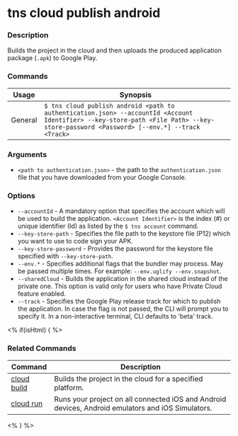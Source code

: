 # tns cloud publish android

### Description

Builds the project in the cloud and then uploads the produced application package (`.apk`) to Google Play.

### Commands

Usage | Synopsis
---|---
General | `$ tns cloud publish android <path to authentication.json> --accountId <Account Identifier> --key-store-path <File Path> --key-store-password <Password> [--env.*] --track <Track>`

### Arguments

* `<path to authentication.json>` - the path to the `authentication.json` file that you have downloaded from your Google Console.

### Options

* `--accountId` - A mandatory option that specifies the account which will be used to build the application. `<Account Identifier>` is the index (#) or unique identifier (Id) as listed by the `$ tns account` command.
* `--key-store-path` - Specifies the file path to the keystore file (P12) which you want to use to code sign your APK.
* `--key-store-password` - Provides the password for the keystore file specified with `--key-store-path`.
* `--env.*` - Specifies additional flags that the bundler may process. May be passed multiple times. For example: `--env.uglify --env.snapshot`.
* `--sharedCloud` - Builds the application in the shared cloud instead of the private one. This option is valid only for users who have Private Cloud feature enabled.
* `--track` - Specifies the Google Play release track for which to publish the application. In case the flag is not passed, the CLI will prompt you to specify it. In a non-interactive terminal, CLI defaults to 'beta' track.

<% if(isHtml) { %>

### Related Commands

Command | Description
----------|----------
[cloud build](cloud-build.html) | Builds the project in the cloud for a specified platform.
[cloud run](cloud-run.html) | Runs your project on all connected iOS and Android devices, Android emulators and iOS Simulators.
<% } %>
